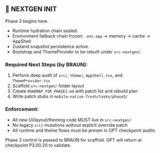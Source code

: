 ## 🚀 NEXTGEN INIT

Phase 3 begins here.

- Runtime hydration chain sealed.
- Environment fallback chain frozen: `.env.app` → memory → cache → AppShell
- Zustand snapshot persistence active.
- Bootstrap and ThemeProvider to be rebuilt under `src-nextgen/`

### Required Next Steps (by BRAUN):
1. Perform deep audit of `src/`, `theme/`, `AppShell.tsx`, and `ThemeProvider.tsx`
2. Scaffold `src-nextgen/` folder layout
3. Create `ROADMAP_FOR_PHASE3.md` with patch list and rebuild plan
4. Write patch stubs in `mobile-native-fresh/tasks/phase3/`

### Enforcement:
- All new UI/layout/theming code MUST live in `src-nextgen/`
- No legacy `src/` mutations without explicit override patch
- All runtime and theme flows must be proven in GPT checkpoint audits

Phase 3 control is passed to BRAUN for scaffold. GPT will return at checkpoint P3.00.20 to validate. 